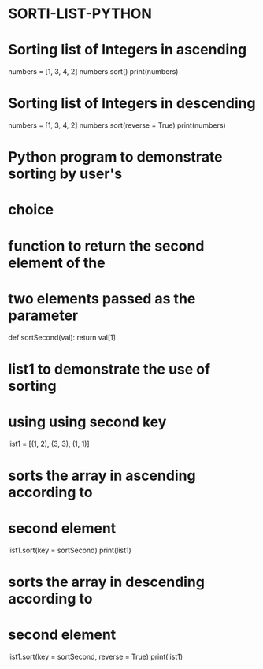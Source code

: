 # SORTI-LIST-PYTHON


# Sorting list of Integers in ascending
numbers = [1, 3, 4, 2]
numbers.sort() 
print(numbers)


  
# Sorting list of Integers in descending
numbers = [1, 3, 4, 2]
numbers.sort(reverse = True)
print(numbers)


# Python program to demonstrate sorting by user's
# choice
  
# function to return the second element of the
# two elements passed as the parameter
def sortSecond(val):
    return val[1] 
  
# list1 to demonstrate the use of sorting 
# using using second key 
list1 = [(1, 2), (3, 3), (1, 1)]
  
# sorts the array in ascending according to 
# second element
list1.sort(key = sortSecond) 
print(list1)
  
# sorts the array in descending according to
# second element
list1.sort(key = sortSecond, reverse = True)
print(list1)
